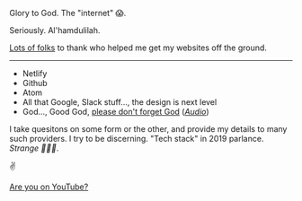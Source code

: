 Glory to God. The "internet" 😱.

Seriously. Al'hamdulilah.

[Lots of folks][4] to thank who helped me get my websites off the ground.

---

- Netlify
- Github
- Atom
- All that Google, Slack stuff..., the design is next level
- God..., Good God, [please don't forget God][1] (_[Audio][2]_)

I take quesitons on some form or the other, and provide my details to many such providers. I try to be discerning. "Tech stack" in 2019 parlance. _Strange 🥖🇫🇷_.

✌

[Are you on YouTube?][3]

[1]: https://www.free-minds.org/quran/PM/55
[2]: https://youtu.be/Tyecd087DbY
[3]: https://youtu.be/7z45FT3RRVc
[4]: https://www.socialprofit.us/privacy
